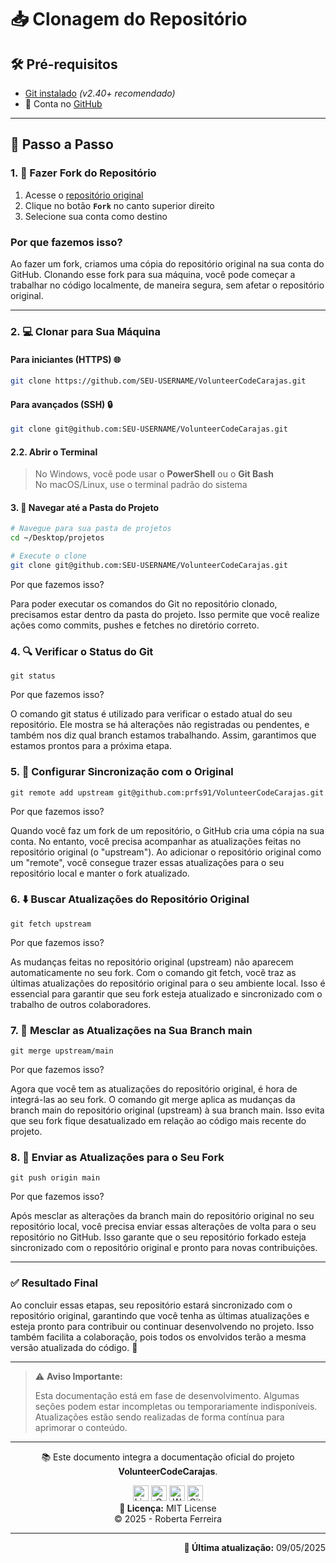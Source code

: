 <!--

docs/
├── guides/                          	    # Guias práticos agrupados por domínio
│   ├── setup/                       	    # Passo-a-passo de ambiente
│   │   ├── 01-cloning-repo.md       	    # Clonagem do repositório
│   │   ├── 02-configure-start-ps1.md	    # Configurar PowerShell
│   │   ├── 03-postgresql-windows.md 	    # PostgreSQL no Windows
│   │   └── 04-docker-setup.md       	    # Ambiente Docker

# Clonagem do repositório

-->

# 📥 Clonagem do Repositório

## 🛠️ Pré-requisitos
- [Git instalado](https://git-scm.com/downloads) *(v2.40+ recomendado)*
- 📝 Conta no [GitHub](https://github.com/signup)

---

## 🚀 Passo a Passo 

### 1. 🍴 Fazer Fork do Repositório
1. Acesse o [repositório original](https://github.com/prfs91/VolunteerCodeCarajas)
2. Clique no botão **`Fork`** no canto superior direito
3. Selecione sua conta como destino

### Por que fazemos isso?

Ao fazer um fork, criamos uma cópia do repositório original na sua conta do GitHub. Clonando esse fork para sua máquina, você pode começar a trabalhar no código localmente, de maneira segura, sem afetar o repositório original.

---

### 2. 💻 Clonar para Sua Máquina

#### Para iniciantes (HTTPS) 🌐
```bash
git clone https://github.com/SEU-USERNAME/VolunteerCodeCarajas.git
```
#### Para avançados (SSH) 🔒
```bash
git clone git@github.com:SEU-USERNAME/VolunteerCodeCarajas.git
```
#### 2.2. Abrir o Terminal

> No Windows, você pode usar o **PowerShell** ou o **Git Bash**  
> No macOS/Linux, use o terminal padrão do sistema

#### 3. 📂 Navegar até a Pasta do Projeto
```bash
# Navegue para sua pasta de projetos
cd ~/Desktop/projetos

# Execute o clone
git clone git@github.com:SEU-USERNAME/VolunteerCodeCarajas.git
```
Por que fazemos isso?

Para poder executar os comandos do Git no repositório clonado, precisamos estar dentro da pasta do projeto. Isso permite que você realize ações como commits, pushes e fetches no diretório correto.

### 4. 🔍 Verificar o Status do Git
```
git status
```
Por que fazemos isso?


O comando git status é utilizado para verificar o estado atual do seu repositório. Ele mostra se há alterações não registradas ou pendentes, e também nos diz qual branch estamos trabalhando. Assim, garantimos que estamos prontos para a próxima etapa.


### 5. 🔄 Configurar Sincronização com o Original

```
git remote add upstream git@github.com:prfs91/VolunteerCodeCarajas.git

```
Por que fazemos isso?

Quando você faz um fork de um repositório, o GitHub cria uma cópia na sua conta. No entanto, você precisa acompanhar as atualizações feitas no repositório original (o "upstream"). Ao adicionar o repositório original como um "remote", você consegue trazer essas atualizações para o seu repositório local e manter o fork atualizado.

### 6. ⬇️ Buscar Atualizações do Repositório Original
```
git fetch upstream

```
Por que fazemos isso?

As mudanças feitas no repositório original (upstream) não aparecem automaticamente no seu fork. Com o comando git fetch, você traz as últimas atualizações do repositório original para o seu ambiente local. Isso é essencial para garantir que seu fork esteja atualizado e sincronizado com o trabalho de outros colaboradores.

### 7. 🔄 Mesclar as Atualizações na Sua Branch main

```
git merge upstream/main
```
Por que fazemos isso?

Agora que você tem as atualizações do repositório original, é hora de integrá-las ao seu fork. O comando git merge aplica as mudanças da branch main do repositório original (upstream) à sua branch main. Isso evita que seu fork fique desatualizado em relação ao código mais recente do projeto.

### 8. 🚀 Enviar as Atualizações para o Seu Fork

```
git push origin main
```

Por que fazemos isso?

Após mesclar as alterações da branch main do repositório original no seu repositório local, você precisa enviar essas alterações de volta para o seu repositório no GitHub. Isso garante que o seu repositório forkado esteja sincronizado com o repositório original e pronto para novas contribuições.

---

### ✅ Resultado Final

Ao concluir essas etapas, seu repositório estará sincronizado com o repositório original, garantindo que você tenha as últimas atualizações e esteja pronto para contribuir ou continuar desenvolvendo no projeto. Isso também facilita a colaboração, pois todos os envolvidos terão a mesma versão atualizada do código. 🎉

---
> ⚠️ **Aviso Importante:**
> 
> Esta documentação está em fase de desenvolvimento. 
> Algumas seções podem estar incompletas ou temporariamente indisponíveis.
> Atualizações estão sendo realizadas de forma contínua para aprimorar o conteúdo.

---

<p align="center">
  📚 Este documento integra a documentação oficial do projeto <strong>VolunteerCodeCarajas</strong>.
</p>

<p align="center">
  <a href="https://www.linkedin.com/in/robertaferreira91/" target="_blank"><img width="25" height="25" title="LinkedIn" src="https://img.icons8.com/?size=100&id=xuvGCOXi8Wyg&format=png&color=000000"/></a>
  <a href="mailto:pamellaferreira.si@gmail.com" target="_blank"><img width="25" height="25" title="Gmail" src="https://img.icons8.com/?size=100&id=P7UIlhbpWzZm&format=png&color=000000"/></a>
  <a href="https://wa.me/5594992797521?text=Ol%C3%A1%21%20Encontrei%20seu%20contato%20atrav%C3%A9s%20do%20GitHub%20e%20gostaria%20de%20conversar%20com%20voc%C3%AA.%20Podemos%20falar%20um%20pouquinho%3F" target="_blank"><img width="25" height="25" title="WhatsApp" src="https://img.icons8.com/?size=100&id=16713&format=png&color=000000"/></a>
  <a href="https://github.com/prfs91" target="_blank"><img width="25" height="25" title="GitHub" src="https://img.icons8.com/?size=100&id=bVGqATNwfhYq&format=png&color=000000"/></a><br>
  <strong>🔖 Licença:</strong> MIT License <br>
  © 2025 - Roberta Ferreira
</p>

---

<p align="right">
  <strong>📅 Última atualização:</strong> 09/05/2025
</p>
